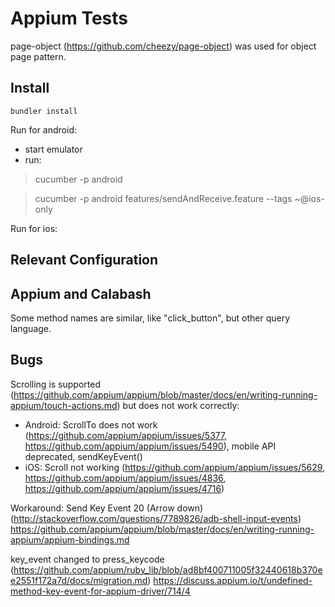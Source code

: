 # Appium Tests
page-object (https://github.com/cheezy/page-object) was used for object page pattern.
## Install

```
bundler install
```

Run for android:

 * start emulator
 * run:

 > cucumber -p android

 > cucumber -p android features/sendAndReceive.feature --tags ~@ios-only

Run for ios:

## Relevant Configuration


## Appium and Calabash

Some method names are similar, like "click_button", but other query language.

## Bugs

Scrolling is supported (https://github.com/appium/appium/blob/master/docs/en/writing-running-appium/touch-actions.md)
but does not work correctly:

 * Android: ScrollTo does not work (https://github.com/appium/appium/issues/5377,
   https://github.com/appium/appium/issues/5490), mobile API deprecated, sendKeyEvent()
 * iOS: Scroll not working (https://github.com/appium/appium/issues/5629,
   https://github.com/appium/appium/issues/4836, https://github.com/appium/appium/issues/4716)


Workaround: Send Key Event 20 (Arrow down) (http://stackoverflow.com/questions/7789826/adb-shell-input-events)
https://github.com/appium/appium/blob/master/docs/en/writing-running-appium/appium-bindings.md

key_event changed to press_keycode (https://github.com/appium/ruby_lib/blob/ad8bf400711005f32440618b370ee2551f172a7d/docs/migration.md)
https://discuss.appium.io/t/undefined-method-key-event-for-appium-driver/714/4
